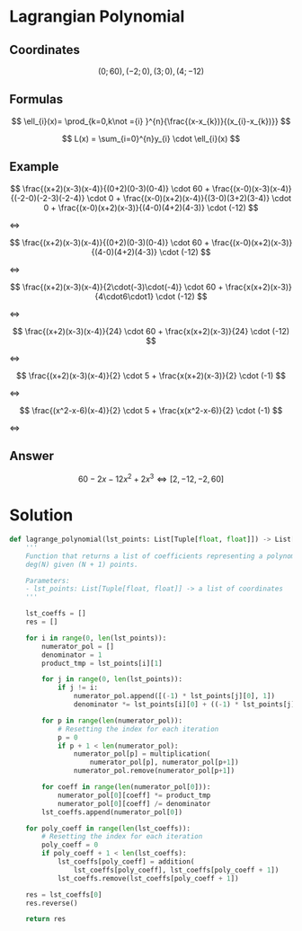 # Lagrangian Polynomial

## Coordinates

$$
(0; 60), (-2; 0), (3; 0), (4; -12)
$$

## Formulas

$$
\ell_{i}(x)= \prod_{k=0,k\not ={i} }^{n}{\frac{(x-x_{k})}{(x_{i}-x_{k})}}
$$

$$
    L(x) = \sum_{i=0}^{n}y_{i} \cdot \ell_{i}(x)
$$

## Example

$$
\frac{(x+2)(x-3)(x-4)}{(0+2)(0-3)(0-4)} \cdot 60 + \frac{(x-0)(x-3)(x-4)}{(-2-0)(-2-3)(-2-4)} \cdot 0 + \frac{(x-0)(x+2)(x-4)}{(3-0)(3+2)(3-4)} \cdot 0 + \frac{(x-0)(x+2)(x-3)}{(4-0)(4+2)(4-3)} \cdot (-12)
$$

$\Leftrightarrow$

$$
\frac{(x+2)(x-3)(x-4)}{(0+2)(0-3)(0-4)} \cdot 60 + \frac{(x-0)(x+2)(x-3)}{(4-0)(4+2)(4-3)} \cdot (-12)
$$

$\Leftrightarrow$

$$
\frac{(x+2)(x-3)(x-4)}{2\cdot(-3)\cdot(-4)} \cdot 60 + \frac{x(x+2)(x-3)}{4\cdot6\cdot1} \cdot (-12)
$$

$\Leftrightarrow$

$$
\frac{(x+2)(x-3)(x-4)}{24} \cdot 60 + \frac{x(x+2)(x-3)}{24} \cdot (-12)
$$

$\Leftrightarrow$

$$
\frac{(x+2)(x-3)(x-4)}{2} \cdot 5 + \frac{x(x+2)(x-3)}{2} \cdot (-1)
$$

$\Leftrightarrow$

$$
\frac{(x^2-x-6)(x-4)}{2} \cdot 5 + \frac{x(x^2-x-6)}{2} \cdot (-1)
$$

$\Leftrightarrow$

## Answer

$$
60 - 2x -12x^2 + 2x^3 \Leftrightarrow [2, -12, -2, 60]
$$

# Solution

```python
def lagrange_polynomial(lst_points: List[Tuple[float, float]]) -> List[float]:
    '''
    Function that returns a list of coefficients representing a polynomial of
    deg(N) given (N + 1) points.

    Parameters:
    - lst_points: List[Tuple[float, float]] -> a list of coordinates
    '''

    lst_coeffs = []
    res = []

    for i in range(0, len(lst_points)):
        numerator_pol = []
        denominator = 1
        product_tmp = lst_points[i][1]

        for j in range(0, len(lst_points)):
            if j != i:
                numerator_pol.append([(-1) * lst_points[j][0], 1])
                denominator *= lst_points[i][0] + ((-1) * lst_points[j][0])

        for p in range(len(numerator_pol)):
            # Resetting the index for each iteration
            p = 0
            if p + 1 < len(numerator_pol):
                numerator_pol[p] = multiplication(
                    numerator_pol[p], numerator_pol[p+1])
                numerator_pol.remove(numerator_pol[p+1])

        for coeff in range(len(numerator_pol[0])):
            numerator_pol[0][coeff] *= product_tmp
            numerator_pol[0][coeff] /= denominator
        lst_coeffs.append(numerator_pol[0])

    for poly_coeff in range(len(lst_coeffs)):
        # Resetting the index for each iteration
        poly_coeff = 0
        if poly_coeff + 1 < len(lst_coeffs):
            lst_coeffs[poly_coeff] = addition(
                lst_coeffs[poly_coeff], lst_coeffs[poly_coeff + 1])
            lst_coeffs.remove(lst_coeffs[poly_coeff + 1])

    res = lst_coeffs[0]
    res.reverse()

    return res

```
